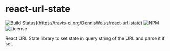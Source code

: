 # react-url-state
![Build Status](https://travis-ci.org/DennisWeiss/react-url-state.svg?branch=master)](https://travis-ci.org/DennisWeiss/react-url-state)
![NPM](https://img.shields.io/npm/v/react-url-state.svg)
![License](https://img.shields.io/github/license/mashape/apistatus.svg)

React URL State library to set state in query string of the URL and parse it if set.
